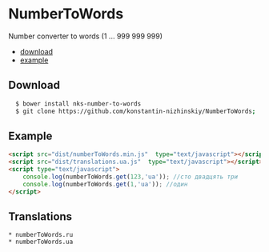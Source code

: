 NumberToWords
===========
Number converter to words (1 ... 999 999 999)

 * [download](#download)
 * [example](#example)

## Download
```sh
  $ bower install nks-number-to-words
  $ git clone https://github.com/konstantin-nizhinskiy/NumberToWords;
```

## Example
```html
<script src="dist/numberToWords.min.js"  type="text/javascript"></script>
<script src="dist/translations.ua.js"  type="text/javascript"></script>
<script type="text/javascript">
    console.log(numberToWords.get(123,'ua')); //сто двадцять три
    console.log(numberToWords.get(1,'ua')); //один
</script>
```

## Translations
    * numberToWords.ru
    * numberToWords.ua